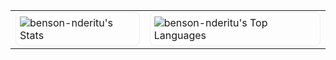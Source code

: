 <table>
  <tr>
    <td>
      <img 
        src="https://github-readme-stats.vercel.app/api?username=benson-nderitu&theme=vue&show_icons=true&hide_border=true&count_private=true" 
        alt="benson-nderitu's Stats" 
        style="border:1px solid #eee; padding:6px; border-radius:8px; display:block; max-width:100%;" 
      />
    </td>
    <td>
      <img 
        src="https://github-readme-stats.vercel.app/api/top-langs/?username=benson-nderitu&theme=vue&show_icons=true&hide_border=false&layout=compact" 
        alt="benson-nderitu's Top Languages" 
        style="border:1px solid #eee; padding:6px; border-radius:8px; display:block; max-width:100%;" 
      />
    </td>
  </tr>
</table>
